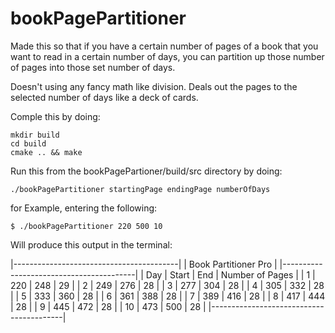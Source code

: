 # bookPagePartitioner

Made this so that if you have a certain number of pages of a book that you want to read in a certain number of days,
you can partition up those number of pages into those set number of days.

Doesn't using any fancy math like division. Deals out the pages to the selected number of days like a deck of cards.

Comple this by doing:

```
mkdir build
cd build
cmake .. && make
```

Run this from the bookPagePartioner/build/src directory by doing:

```
./bookPagePartitioner startingPage endingPage numberOfDays
```

for Example, entering the following:

```
$ ./bookPagePartitioner 220 500 10
```
Will produce this output in the terminal:

 |-----------------------------------------|
 |          Book Partitioner Pro           |
 |-----------------------------------------|
 |  Day  | Start |   End | Number of Pages |
 |     1 |   220 |   248 |              29 | 
 |     2 |   249 |   276 |              28 | 
 |     3 |   277 |   304 |              28 | 
 |     4 |   305 |   332 |              28 | 
 |     5 |   333 |   360 |              28 | 
 |     6 |   361 |   388 |              28 | 
 |     7 |   389 |   416 |              28 | 
 |     8 |   417 |   444 |              28 | 
 |     9 |   445 |   472 |              28 | 
 |    10 |   473 |   500 |              28 | 
 |-----------------------------------------|


